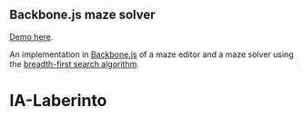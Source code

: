 ## Backbone.js maze solver

[Demo here](http://unlikenesses.github.io/backbone-maze/).

An implementation in [Backbone.js](http://backbonejs.org/) of a maze editor and a maze solver using the [breadth-first search algorithm](https://en.wikipedia.org/wiki/Breadth-first_search). 
# IA-Laberinto
